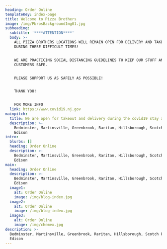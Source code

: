 ```yaml
---
heading: Order Online
templateKey: index-page
title: Welcome to Pizza Brothers
image: /img/PbrosBackgroundImg01.jpg
subheading:
  subtitle: '****ATTENTION****'
  body: >-
    ALL PIZZA BROTHERS LOCATIONS WILL REMAIN OPEN FOR DELIVERY AND TAKEOUT
    DURING THESE DIFFICULT TIMES!


    WE ARE PRACTICING SOCIAL DISTANCING GUIDELINES TO KEEP OUR STUFF AND
    CUSTOMERS SAFE.


    PLEASE SUPPORT US AS SAFELY AS POSSIBLE! 


    THANK YOU!


    FOR MORE INFO
  link: https://www.covid19.nj.gov
mainpitch:
  title: We are open for takeout and delivery during the covid19 stay at home order.
  description: >-
    Bedminster, Martinsville, Greenbrook, Raritan, Hillsborough, Scotch Plains,
    Edison
intro:
  blurbs: []
  heading: Order Online
  description: >-
    Bedminster, Martinsville, Greenbrook, Raritan, Hillsborough, Scotch Plains,
    Edison
main:
  heading: Order Online
  description: >-
    Bedminster, Martinsville, Greenbrook, Raritan, Hillsborough, Scotch Plains,
    Edison
  image1:
    alt: Order Online
    image: /img/blog-index.jpg
  image2:
    alt: Order Online
    image: /img/blog-index.jpg
  image3:
    alt: Order Online
    image: /img/chemex.jpg
description: >-
  Bedminster, Martinsville, Greenbrook, Raritan, Hillsborough, Scotch Plains,
  Edison
---
```

